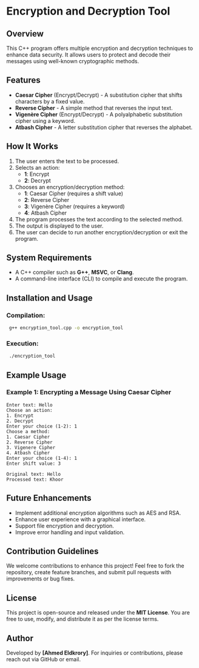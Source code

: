 # Encryption and Decryption Tool

## Overview
This C++ program offers multiple encryption and decryption techniques to enhance data security. It allows users to protect and decode their messages using well-known cryptographic methods.

## Features
- **Caesar Cipher** (Encrypt/Decrypt) - A substitution cipher that shifts characters by a fixed value.
- **Reverse Cipher** - A simple method that reverses the input text.
- **Vigenère Cipher** (Encrypt/Decrypt) - A polyalphabetic substitution cipher using a keyword.
- **Atbash Cipher** - A letter substitution cipher that reverses the alphabet.

## How It Works
1. The user enters the text to be processed.
2. Selects an action:
   - **1**: Encrypt
   - **2**: Decrypt
3. Chooses an encryption/decryption method:
   - **1**: Caesar Cipher (requires a shift value)
   - **2**: Reverse Cipher
   - **3**: Vigenère Cipher (requires a keyword)
   - **4**: Atbash Cipher
4. The program processes the text according to the selected method.
5. The output is displayed to the user.
6. The user can decide to run another encryption/decryption or exit the program.

## System Requirements
- A C++ compiler such as **G++**, **MSVC**, or **Clang**.
- A command-line interface (CLI) to compile and execute the program.

## Installation and Usage
### Compilation:
```sh
 g++ encryption_tool.cpp -o encryption_tool
```

### Execution:
```sh
 ./encryption_tool
```

## Example Usage
### Example 1: Encrypting a Message Using Caesar Cipher
```
Enter text: Hello
Choose an action:
1. Encrypt
2. Decrypt
Enter your choice (1-2): 1
Choose a method:
1. Caesar Cipher
2. Reverse Cipher
3. Vigenere Cipher
4. Atbash Cipher
Enter your choice (1-4): 1
Enter shift value: 3

Original text: Hello
Processed text: Khoor
```

## Future Enhancements
- Implement additional encryption algorithms such as AES and RSA.
- Enhance user experience with a graphical interface.
- Support file encryption and decryption.
- Improve error handling and input validation.

## Contribution Guidelines
We welcome contributions to enhance this project! Feel free to fork the repository, create feature branches, and submit pull requests with improvements or bug fixes.

## License
This project is open-source and released under the **MIT License**. You are free to use, modify, and distribute it as per the license terms.

## Author
Developed by **[Ahmed Eldkrory]**. 
For inquiries or contributions, please reach out via GitHub or email.

